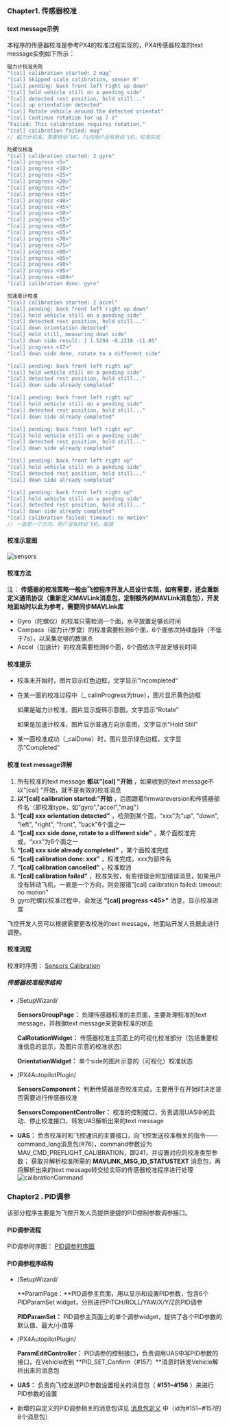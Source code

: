 ### Chapter1. 传感器校准

#### text message示例

本程序的传感器校准是参考PX4的校准过程实现的，PX4传感器校准的text message实例如下所示：

```c++
磁力计校准失败
"[cal] calibration started: 2 mag"
"[cal] Skipped scale calibration, sensor 0"
"[cal] pending: back front left right up down"
"[cal] hold vehicle still on a pending side"
"[cal] detected rest position, hold still..."
"[cal] up orientation detected"
"[cal] Rotate vehicle around the detected orientat"
"[cal] Continue rotation for up 7 s"
"Failed: This calibration requires rotation."
"[cal] calibration failed: mag"
// 磁力计校准，需要转动飞机，7s内用户没有转动飞机，校准失败

陀螺仪校准
"[cal] calibration started: 2 gyro"
"[cal] progress <5>"
"[cal] progress <10>"
"[cal] progress <15>"
"[cal] progress <20>"
"[cal] progress <25>"
"[cal] progress <35>"
"[cal] progress <40>"
"[cal] progress <45>"
"[cal] progress <50>"
"[cal] progress <55>"
"[cal] progress <60>"
"[cal] progress <65>"
"[cal] progress <70>"
"[cal] progress <75>"
"[cal] progress <80>"
"[cal] progress <85>"
"[cal] progress <90>"
"[cal] progress <95>"
"[cal] progress <100>"
"[cal] calibration done: gyro"

加速度计校准
"[cal] calibration started: 2 accel"
"[cal] pending: back front left right up down"
"[cal] hold vehicle still on a pending side"
"[cal] detected rest position, hold still..."
"[cal] down orientation detected"
"[cal] Hold still, measuring down side"
"[cal] down side result: [ 1.5294 -0.2218 -11.85"
"[cal] progress <17>"
"[cal] down side done, rotate to a different side"

"[cal] pending: back front left right up"
"[cal] hold vehicle still on a pending side"
"[cal] detected rest position, hold still..."
"[cal] down side already completed"

"[cal] pending: back front left right up"
"[cal] hold vehicle still on a pending side"
"[cal] detected rest position, hold still..."
"[cal] down side already completed"

"[cal] pending: back front left right up"
"[cal] hold vehicle still on a pending side"
"[cal] detected rest position, hold still..."
"[cal] down side already completed"

"[cal] pending: back front left right up"
"[cal] hold vehicle still on a pending side"
"[cal] detected rest position, hold still..."
"[cal] down side already completed"

"[cal] pending: back front left right up"
"[cal] hold vehicle still on a pending side"
"[cal] detected rest position, hold still..."
"[cal] down side already completed"
"[cal] calibration failed: timeout: no motion"
// 一直是一个方向，用户没有转动飞机，报错
```

#### 校准示意图

![sensors](https://github.com/strawdiving/Calibration1/blob/master/ReadmeImages/sensors.png)

#### 校准方法

注： **传感器的校准策略一般由飞控程序开发人员设计实现，如有需要，还会重新定义通讯协议（重新定义MAVLink消息包，定制额外的MAVLink消息包），开发地面站时以此为参考，需要同步MAVLink库**  

- Gyro（陀螺仪）的校准只需检测一个面，水平放置足够长时间
- Compass（磁力计/罗盘）的校准需要检测6个面，6个面依次持续旋转（不低于7s），以采集足够的数据点
- Accel（加速计）的校准需要检测6个面，6个面依次平放足够长时间

#### 校准提示

- 校准未开始时，图片显示红色边框，文字显示”Incompleted“

- 在某一面的校准过程中（_ calInProgress为true），图片显示黄色边框

  如果是磁力计校准，图片显示旋转示意图，文字显示“Rotate”

  如果是加速计校准，图片显示普通方向示意图，文字显示“Hold Still"

- 某一面校准成功（_calDone）时，图片显示绿色边框，文字显示”Completed“

#### 校准 text message详解

1. 所有校准的text message **都以“[cal] "开始** ，如果收到的text message不以“[cal] "开始，就不是有效的校准消息
2.  **以“[cal] calibration started:”开始** ，后面跟着firmwareversion和传感器部件名（即校准type，如“gyro","accel","mag"）
3.  **“[cal] xxx orientation detected"** ，检测到某个面，“xxx”为”up", "down", "left", "right", "front", "back"6个面之一
4.  **“[cal] xxx side done, rotate to a different side”** ，某个面校准完成，“xxx”为6个面之一
5.  **“[cal] xxx side already completed”** ，某个面校准完成
6.  **“[cal] calibration done: xxx”** ，校准完成，xxx为部件名
7.  **“[cal] calibration cancelled”** ，校准取消
8.  **“[cal] calibration failed”** ，校准失败，有些错误会附加错误消息，如果用户没有转动飞机，一直是一个方向，则会报错"[cal] calibration failed: timeout: no motion"
9. gyro陀螺仪校准过程中，会发送 **"[cal] progress <45>"**  消息，显示校准进度

飞控开发人员可以根据需要更改校准的text message，地面站开发人员据此进行调整。

#### 校准流程

校准时序图： [Sensors Calibration](https://github.com/strawdiving/Calibration1/blob/master/ReadmeImages/sensorCalibration.png)

##### 传感器校准程序结构

- /SetupWizard/

   **SensorsGroupPage：** 处理传感器校准的主页面，主要处理校准的text message，并根据text message来更新校准的状态

   **CalRotationWidget：** 传感器校准主页面上的可视化校准部分（包括重要校准信息的显示，及图片示意的校准状态）

   **OrientationWidget：** 单个side的图片示意的（可视化）校准状态

- /PX4AutopilotPlugin/

   **SensorsComponent：** 判断传感器是否校准完成，主要用于在开始时决定是否需要进行传感器校准

   **SensorsComponentController：** 校准的控制接口，负责调用UAS中的启动、停止校准接口，转发UAS解析出来的text message

-  **UAS：** 负责校准时和飞控通讯的主要接口，向飞控发送校准相关的指令——command_long消息包(#76)，command参数设为MAV_CMD_PREFLIGHT_CALIBRATION，即241，并设置对应的校准类型参数；
   获取并解析校准所需的 **MAVLINK_MSG_ID_STATUSTEXT** 消息包，再将解析出来的text message转交给实际的传感器校准程序进行处理
   ![calibrationCommand](https://github.com/strawdiving/Calibration1/blob/master/ReadmeImages/calibrationCommand.PNG)

### Chapter2 .  PID调参

该部分程序主要是为飞控开发人员提供便捷的PID控制参数调参接口。

#### PID调参流程

PID调参时序图： [PID调参时序图]()

#### PID调参程序结构

- /SetupWizard/

  **ParamPage：**PID调参主页面，用以显示和设置PID参数，包含6个PIDParamSet widget，分别进行PITCH/ROLL/YAW/X/Y/Z的PID调参

  **PIDParamSet：** PID调参主页面上的单个调参widget，提供了各个PID参数的默认值、最大/小值等

- /PX4AutopilotPlugin/

  **ParamEditController：** PID调参的控制接口，负责调用UAS中写PID参数的接口，在Vehicle收到 **PID_SET_Confirm（#157）**消息时转发Vehicle解析出来的消息包

- **UAS：** 负责向飞控发送PID参数设置相关的消息包（ **#151~#156** ）来进行PID参数的设置

- 新增的自定义的PID调参相关的消息包详见 [消息包定义](https://github.com/strawdiving/Calibration1/blob/master/libs/mavlink/MAVLink/message_definitions/common.xml) 中（id为#151~#157的8个消息包）